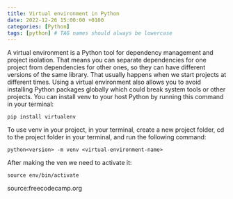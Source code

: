 ```yaml
---
title: Virtual environment in Python
date: 2022-12-26 15:00:00 +0100
categories: [Python]
tags: [python] # TAG names should always be lowercase
---
```


A virtual environment is a Python tool for dependency management and project isolation. That means you can separate dependencies for one project from dependencies for other ones, so they can have different versions of the same library. That usually happens when we start projects at different times. Using a virtual environment also allows you to avoid installing Python packages globally which could break system tools or other projects.
You can install venv to your host Python by running this command in your terminal:

```
pip install virtualenv
```

To use venv in your project, in your terminal, create a new project folder, cd to the project folder in your terminal, and run the following command:

```
python<version> -m venv <virtual-environment-name>
```

After making the ven we need to activate it:

```
source env/bin/activate
```

source:freecodecamp.org
